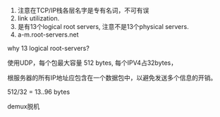 1. 注意在TCP/IP栈各层名字是专有名词，不可有误
2. link utilization.
3. 是有13个logical root servers, 注意不是13个physical servers.
4. a-m.root-servers.net

why 13 logical root-servers?

使用UDP，每个包最大容量 512 bytes, 每个IPV4占32bytes，

根服务器的所有IP地址应包含在一个数据包中，以避免发送多个信息的开销。

512/32 = 13..96 bytes

demux脱机